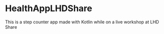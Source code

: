 # HealthAppLHDShare
This is a step counter app made with Kotlin while on a live workshop at LHD Share
